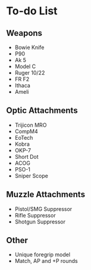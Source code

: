 # To-do List

## Weapons
- Bowie Knife
- P90
- Ak 5
- Model C
- Ruger 10/22
- FR F2
- Ithaca
- Ameli


## Optic Attachments
- Trijicon MRO
- CompM4
- EoTech
- Kobra
- OKP-7
- Short Dot
- ACOG
- PSO-1
- Sniper Scope

## Muzzle Attachments
- Pistol/SMG Suppressor
- Rifle Suppressor
- Shotgun Suppressor

## Other
- Unique foregrip model
- Match, AP and +P rounds